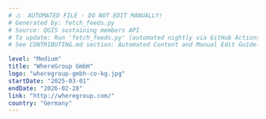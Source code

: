 ```yaml
---
# ⚠️  AUTOMATED FILE - DO NOT EDIT MANUALLY!
# Generated by: fetch_feeds.py
# Source: QGIS sustaining members API
# To update: Run 'fetch_feeds.py' (automated nightly via GitHub Actions)
# See CONTRIBUTING.md section: Automated Content and Manual Edit Guidelines

level: "Medium"
title: "WhereGroup GmbH"
logo: "wheregroup-gmbh-co-kg.jpg"
startDate: "2025-03-01"
endDate: "2026-02-28"
link: "http://wheregroup.com/"
country: "Germany"
---
```

